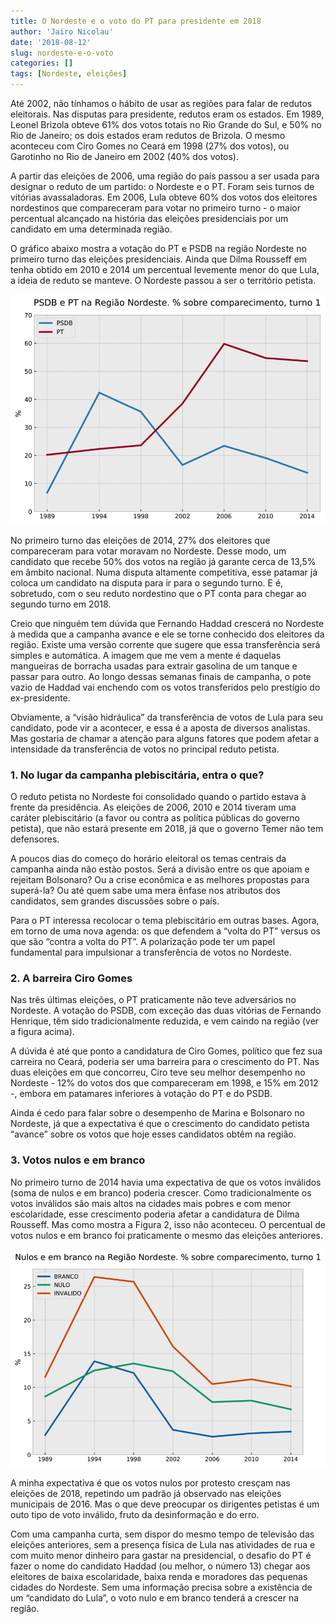 ```yaml
---
title: O Nordeste e o voto do PT para presidente em 2018
author: 'Jairo Nicolau'
date: '2018-08-12'
slug: nordeste-e-o-voto
categories: []
tags: [Nordeste, eleições]
---
```


Até 2002, não tínhamos o hábito de usar as regiões para falar de redutos
eleitorais. Nas disputas para presidente, redutos eram os estados. Em 1989,
Leonel Brizola obteve 61% dos votos totais no Rio Grande do Sul, e 50% no Rio de
Janeiro; os dois estados eram redutos de Brizola. O mesmo aconteceu com Ciro
Gomes no Ceará em 1998 (27% dos votos), ou Garotinho no Rio de Janeiro em 2002
(40% dos votos).

A partir das eleições de 2006, uma região do país passou a ser usada para
designar o reduto de um partido: o Nordeste e o PT. Foram seis turnos de
vitórias avassaladoras. Em 2006, Lula obteve 60% dos votos dos eleitores
nordestinos que compareceram para votar no primeiro turno - o maior percentual
alcançado na história das eleições presidenciais por um candidato em uma
determinada região.

O gráfico abaixo mostra a votação do PT e PSDB na região Nordeste no primeiro
turno das eleições presidenciais. Ainda que Dilma Rousseff em tenha obtido em
2010 e 2014 um percentual levemente menor do que Lula, a ideia de reduto se
manteve. O Nordeste passou a ser o território petista.

![](/img/nordeste_voto1.png)

No primeiro turno das eleições de 2014, 27% dos eleitores que compareceram para
votar moravam no Nordeste. Desse modo, um candidato que recebe 50% dos votos na
região já garante cerca de 13,5% em âmbito nacional. Numa disputa altamente
competitiva, esse patamar já coloca um candidato na disputa para ir para o
segundo turno. E é, sobretudo, com o seu reduto nordestino que o PT conta para
chegar ao segundo turno em 2018.

Creio que ninguém tem dúvida que Fernando Haddad crescerá no Nordeste à medida
que a campanha avance e ele se torne conhecido dos eleitores da região. Existe
uma versão corrente que sugere que essa transferência será simples e automática.
A imagem que me vem a mente é daquelas mangueiras de borracha usadas para
extrair gasolina de um tanque e passar para outro. Ao longo dessas semanas
finais de campanha, o pote vazio de Haddad vai enchendo com os votos
transferidos pelo prestígio do ex-presidente.

Obviamente, a “visão hidráulica” da transferência de votos de Lula para seu
candidato, pode vir a acontecer, e essa é a aposta de diversos analistas. Mas
gostaria de chamar a atenção para alguns fatores que podem afetar a intensidade
da transferência de votos no principal reduto petista.

### 1. No lugar da campanha plebiscitária, entra o que?

O reduto petista no Nordeste foi consolidado quando o partido estava à frente da
presidência. As eleições de 2006, 2010 e 2014 tiveram uma caráter plebiscitário
(a favor ou contra as política públicas do governo petista), que não estará
presente em 2018, já que o governo Temer não tem defensores.

A poucos dias do começo do horário eleitoral os temas centrais da campanha ainda
não estão postos. Será a divisão entre os que apoiam e rejeitam Bolsonaro? Ou a
crise econômica e as melhores propostas para superá-la? Ou até quem sabe uma
mera ênfase nos atributos dos candidatos, sem grandes discussões sobre o país.

Para o PT interessa recolocar o tema plebiscitário em outras bases. Agora, em
torno de uma nova agenda: os que defendem a “volta do PT” versus os que são
“contra a volta do PT”. A polarização pode ter um papel fundamental para
impulsionar a transferência de votos no Nordeste.

### 2. A barreira Ciro Gomes

Nas três últimas eleições, o PT praticamente não teve adversários no Nordeste. A
votação do PSDB, com exceção das duas vitórias de Fernando Henrique, têm sido
tradicionalmente reduzida, e vem caindo na região (ver a figura acima).

A dúvida é até que ponto a candidatura de Ciro Gomes, político que fez sua
carreira no Ceará, poderia ser uma barreira para o crescimento do PT. Nas duas
eleições em que concorreu, Ciro teve seu melhor desempenho no Nordeste - 12% do
votos dos que compareceram em 1998, e 15% em 2012 -, embora em patamares
inferiores à votação do PT e do PSDB.

Ainda é cedo para falar sobre o desempenho de Marina e Bolsonaro no Nordeste, já
que a expectativa é que o crescimento do candidato petista “avance” sobre os
votos que hoje esses candidatos obtêm na região.

### 3. Votos nulos e em branco

No primeiro turno de 2014 havia uma expectativa de que os votos inválidos (soma
de nulos e em branco) poderia crescer. Como tradicionalmente os votos inválidos
são mais altos na cidades mais pobres e com menor escolaridade, esse crescimento
poderia afetar a candidatura de Dilma Rousseff. Mas como mostra a Figura 2, isso
não aconteceu. O percentual de votos nulos e em branco foi praticamente o mesmo
das eleições anteriores.

![](/img/nordeste_voto2.png)

A minha expectativa é que os votos nulos por protesto cresçam nas eleições de
2018, repetindo um padrão já observado nas eleições municipais de 2016. Mas o
que deve preocupar os dirigentes petistas é um outo tipo de voto inválido, fruto
da desinformação e do erro.

Com uma campanha curta, sem dispor do mesmo tempo de televisão das eleições
anteriores, sem a presença física de Lula nas atividades de rua e com muito
menor dinheiro para gastar na presidencial, o desafio do PT é fazer o nome do
candidato Haddad (ou melhor, o número 13) chegar aos eleitores de baixa
escolaridade, baixa renda e moradores das pequenas cidades do Nordeste. Sem uma
informação precisa sobre a existência de um “candidato do Lula”, o voto nulo e
em branco tenderá a crescer na região.
